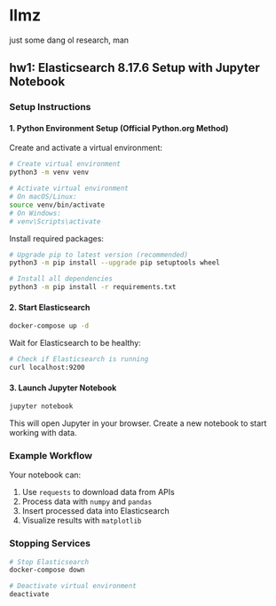 # llmz
just some dang ol research, man

## hw1: Elasticsearch 8.17.6 Setup with Jupyter Notebook

### Setup Instructions

#### 1. Python Environment Setup (Official Python.org Method)

Create and activate a virtual environment:
```bash
# Create virtual environment
python3 -m venv venv

# Activate virtual environment
# On macOS/Linux:
source venv/bin/activate
# On Windows:
# venv\Scripts\activate
```

Install required packages:
```bash
# Upgrade pip to latest version (recommended)
python3 -m pip install --upgrade pip setuptools wheel

# Install all dependencies
python3 -m pip install -r requirements.txt
```

#### 2. Start Elasticsearch

```bash
docker-compose up -d
```

Wait for Elasticsearch to be healthy:
```bash
# Check if Elasticsearch is running
curl localhost:9200
```

#### 3. Launch Jupyter Notebook

```bash
jupyter notebook
```

This will open Jupyter in your browser. Create a new notebook to start working with data.

### Example Workflow

Your notebook can:
1. Use `requests` to download data from APIs
2. Process data with `numpy` and `pandas`
3. Insert processed data into Elasticsearch
4. Visualize results with `matplotlib`

### Stopping Services

```bash
# Stop Elasticsearch
docker-compose down

# Deactivate virtual environment
deactivate
```
